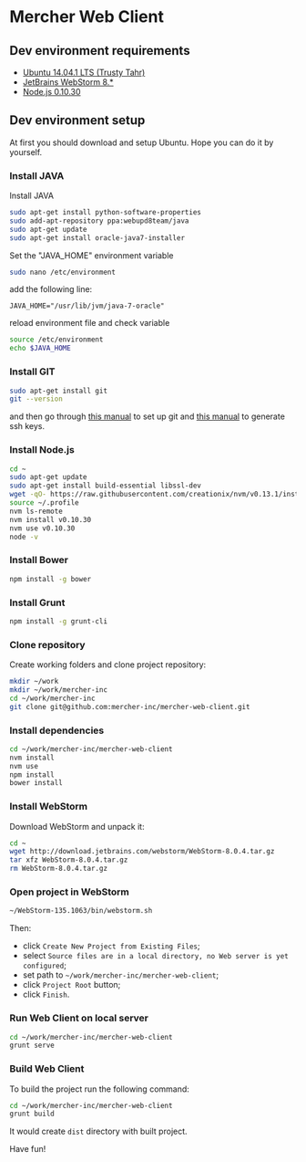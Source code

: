 Mercher Web Client
==================

## Dev environment requirements
* [Ubuntu 14.04.1 LTS (Trusty Tahr)](http://releases.ubuntu.com/14.04.1/)
* [JetBrains WebStorm 8.*](http://www.jetbrains.com/webstorm/download/)
* [Node.js 0.10.30](http://nodejs.org/download/)

## Dev environment setup
At first you should download and setup Ubuntu. Hope you can do it by yourself.

### Install JAVA
Install JAVA
```bash
sudo apt-get install python-software-properties
sudo add-apt-repository ppa:webupd8team/java
sudo apt-get update
sudo apt-get install oracle-java7-installer
```
Set the "JAVA_HOME" environment variable
```bash
sudo nano /etc/environment
```
add the following line:
```
JAVA_HOME="/usr/lib/jvm/java-7-oracle"
```
reload environment file and check variable
```bash
source /etc/environment
echo $JAVA_HOME
```

### Install GIT
```bash
sudo apt-get install git
git --version
```
and then go through [this manual](https://help.github.com/articles/set-up-git#setting-up-git) to set up git and [this manual](https://help.github.com/articles/generating-ssh-keys) to generate ssh keys.

### Install Node.js
```bash
cd ~
sudo apt-get update
sudo apt-get install build-essential libssl-dev
wget -qO- https://raw.githubusercontent.com/creationix/nvm/v0.13.1/install.sh | bash
source ~/.profile
nvm ls-remote
nvm install v0.10.30
nvm use v0.10.30
node -v
```

### Install Bower
```bash
npm install -g bower
```

### Install Grunt
```bash
npm install -g grunt-cli
```

### Clone repository
Create working folders and clone project repository:
```bash
mkdir ~/work
mkdir ~/work/mercher-inc
cd ~/work/mercher-inc
git clone git@github.com:mercher-inc/mercher-web-client.git
```

### Install dependencies
```bash
cd ~/work/mercher-inc/mercher-web-client
nvm install
nvm use
npm install
bower install
```

### Install WebStorm
Download WebStorm and unpack it:
```bash
cd ~
wget http://download.jetbrains.com/webstorm/WebStorm-8.0.4.tar.gz
tar xfz WebStorm-8.0.4.tar.gz
rm WebStorm-8.0.4.tar.gz
```

### Open project in WebStorm
```bash
~/WebStorm-135.1063/bin/webstorm.sh
```
Then:
* click `Create New Project from Existing Files`;
* select `Source files are in a local directory, no Web server is yet configured`;
* set path to `~/work/mercher-inc/mercher-web-client`;
* click `Project Root` button;
* click `Finish`.

### Run Web Client on local server
```bash
cd ~/work/mercher-inc/mercher-web-client
grunt serve
```

### Build Web Client
To build the project run the following command:
```bash
cd ~/work/mercher-inc/mercher-web-client
grunt build
```
It would create `dist` directory with built project.

Have fun!
